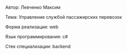 Автор: Левченко Максим

Тема: Управление службой пассажирских перевозок

Форма реализации: web

Язык программирования: c#

Стек специализации: backend
